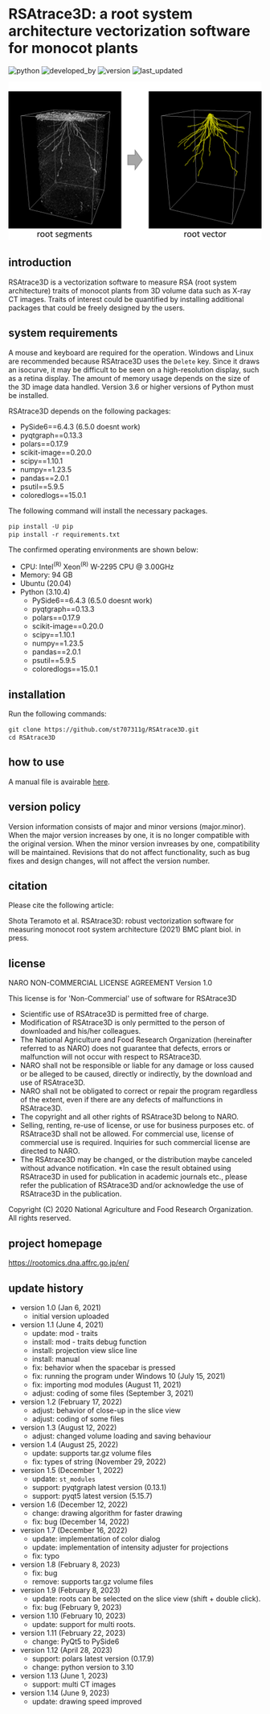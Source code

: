 # RSAtrace3D: a root system architecture vectorization software for monocot plants

![python](https://img.shields.io/badge/Python->3.10-lightgreen)
![developed_by](https://img.shields.io/badge/developed%20by-Shota_Teramoto-lightgreen)
![version](https://img.shields.io/badge/version-1.14-lightgreen)
![last_updated](https://img.shields.io/badge/last_update-June_9,_2023-lightgreen)

![GUI](./figures/RSAtrace3D.jpg)

## introduction

RSAtrace3D is a vectorization software to measure RSA (root system architecture) traits of monocot plants from 3D volume data such as X-ray CT images. Traits of  interest could be quantified by installing additional packages that could be freely designed by the users.

## system requirements

A mouse and keyboard are required for the operation. Windows and Linux are recommended because RSAtrace3D uses the `Delete` key. Since it draws an isocurve, it may be difficult to be seen on a high-resolution display, such as a retina display. The amount of memory usage depends on the size of the 3D image data handled. Version 3.6 or higher versions of Python must be installed.

RSAtrace3D depends on the following packages:

- PySide6==6.4.3 (6.5.0 doesnt work)
- pyqtgraph==0.13.3
- polars==0.17.9
- scikit-image==0.20.0
- scipy==1.10.1
- numpy==1.23.5
- pandas==2.0.1
- psutil==5.9.5
- coloredlogs==15.0.1

The following command will install the necessary packages.

```
pip install -U pip
pip install -r requirements.txt
```

The confirmed operating environments are shown below:

- CPU: Intel<sup>(R)</sup> Xeon<sup>(R)</sup> W-2295 CPU @ 3.00GHz
- Memory: 94 GB
- Ubuntu (20.04)
- Python (3.10.4)
    - PySide6==6.4.3 (6.5.0 doesnt work)
    - pyqtgraph==0.13.3
    - polars==0.17.9
    - scikit-image==0.20.0
    - scipy==1.10.1
    - numpy==1.23.5
    - pandas==2.0.1
    - psutil==5.9.5
    - coloredlogs==15.0.1

## installation

Run the following commands:

```
git clone https://github.com/st707311g/RSAtrace3D.git
cd RSAtrace3D
```

## how to use

A manual file is avairable [here](./manual/how_to_use.md).

## version policy

Version information consists of major and minor versions (major.minor). When the major version increases by one, it is no longer compatible with the original version. When the minor version invreases by one, compatibility will be maintained. Revisions that do not affect functionality, such as bug fixes and design changes, will not affect the version number.

## citation

Please cite the following article:

Shota Teramoto et al. RSAtrace3D: robust vectorization software for measuring monocot root system architecture (2021) BMC plant biol. in press.

## license

NARO NON-COMMERCIAL LICENSE AGREEMENT Version 1.0

This license is for 'Non-Commercial' use of software for RSAtrace3D

* Scientific use of RSAtrace3D is permitted free of charge.
* Modification of RSAtrace3D is only permitted to the person of downloaded and his/her colleagues.
* The National Agriculture and Food Research Organization (hereinafter referred to as NARO) does not guarantee that defects, errors or malfunction will not occur with respect to RSAtrace3D.
* NARO shall not be responsible or liable for any damage or loss caused or be alleged to be caused, directly or indirectly, by the download and use of RSAtrace3D.
* NARO shall not be obligated to correct or repair the program regardless of the extent, even if there are any defects of malfunctions in RSAtrace3D.
* The copyright and all other rights of RSAtrace3D belong to NARO.
* Selling, renting, re-use of license, or use for business purposes etc. of RSAtrace3D shall not be allowed. For commercial use, license of commercial use is required. Inquiries for such commercial license are directed to NARO.
* The RSAtrace3D may be changed, or the distribution maybe canceled without advance notification.
*In case the result obtained using RSAtrace3D in used for publication in academic journals etc., please refer the publication of RSAtrace3D and/or acknowledge the use of RSAtrace3D in the publication.

Copyright (C) 2020 National Agriculture and Food Research Organization. All rights reserved.

## project homepage
https://rootomics.dna.affrc.go.jp/en/

## update history

* version 1.0 (Jan 6, 2021)
  * initial version uploaded
* version 1.1 (June 4, 2021)
  * update: mod - traits
  * install: mod - traits debug function
  * install: projection view slice line
  * install: manual
  * fix: behavior when the spacebar is pressed
  * fix: running the program under Windows 10 (July 15, 2021)
  * fix: importing mod modules (August 11, 2021)
  * adjust: coding of some files (September 3, 2021)
* version 1.2 (February 17, 2022)
  * adjust: behavior of close-up in the slice view
  * adjust: coding of some files
* version 1.3 (August 12, 2022)
  * adjust: changed volume loading and saving behaviour
* version 1.4 (August 25, 2022)
  * update: supports tar.gz volume files
  * fix: types of string (November 29, 2022)
* version 1.5 (December 1, 2022)
  * update: `st_modules`
  * support: pyqtgraph latest version (0.13.1)
  * support: pyqt5 latest version (5.15.7)
* version 1.6 (December 12, 2022)
  * change: drawing algorithm for faster drawing
  * fix: bug (December 14, 2022)
* version 1.7 (December 16, 2022)
  * update: implementation of color dialog
  * update: implementation of intensity adjuster for projections
  * fix: typo
* version 1.8 (February 8, 2023)
  * fix: bug
  * remove: supports tar.gz volume files
* version 1.9 (February 8, 2023)
  * update: roots can be selected on the slice view (shift + double click).
  * fix: bug (February 9, 2023)
* version 1.10 (February 10, 2023)
  * update: support for multi roots.
* version 1.11 (February 22, 2023)
  * change: PyQt5 to PySide6
* version 1.12 (April 28, 2023)
  * support: polars latest version (0.17.9)
  * change: python version to 3.10
* version 1.13 (June 1, 2023)
  * support: multi CT images
* version 1.14 (June 9, 2023)
  * update: drawing speed improved